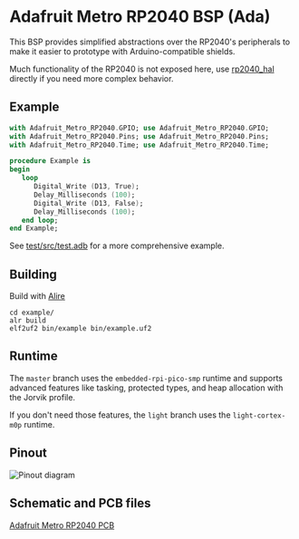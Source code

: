 # Adafruit Metro RP2040 BSP (Ada)

This BSP provides simplified abstractions over the RP2040's peripherals to make
it easier to prototype with Arduino-compatible shields.

Much functionality of the RP2040 is not exposed here, use
[rp2040_hal](https://github.com/JeremyGrosser/rp2040_hal) directly if you need
more complex behavior.

## Example 
```ada
with Adafruit_Metro_RP2040.GPIO; use Adafruit_Metro_RP2040.GPIO;
with Adafruit_Metro_RP2040.Pins; use Adafruit_Metro_RP2040.Pins;
with Adafruit_Metro_RP2040.Time; use Adafruit_Metro_RP2040.Time;

procedure Example is
begin
   loop
      Digital_Write (D13, True);
      Delay_Milliseconds (100);
      Digital_Write (D13, False);
      Delay_Milliseconds (100);
   end loop;
end Example;
```

See [test/src/test.adb](test/src/test.adb) for a more comprehensive example.

## Building
Build with [Alire](https://alire.ada.dev/)

```
cd example/
alr build
elf2uf2 bin/example bin/example.uf2
```

## Runtime
The `master` branch uses the `embedded-rpi-pico-smp` runtime and supports advanced features like tasking, protected types, and heap allocation with the Jorvik profile.

If you don't need those features, the `light` branch uses the `light-cortex-m0p` runtime.

## Pinout
![Pinout diagram](https://cdn-learn.adafruit.com/assets/assets/000/123/326/original/adafruit_products_Adafruit_Metro_RP2040_Pinout.png)

## Schematic and PCB files
[Adafruit Metro RP2040 PCB](https://github.com/adafruit/Adafruit-Metro-RP2040-PCB)

